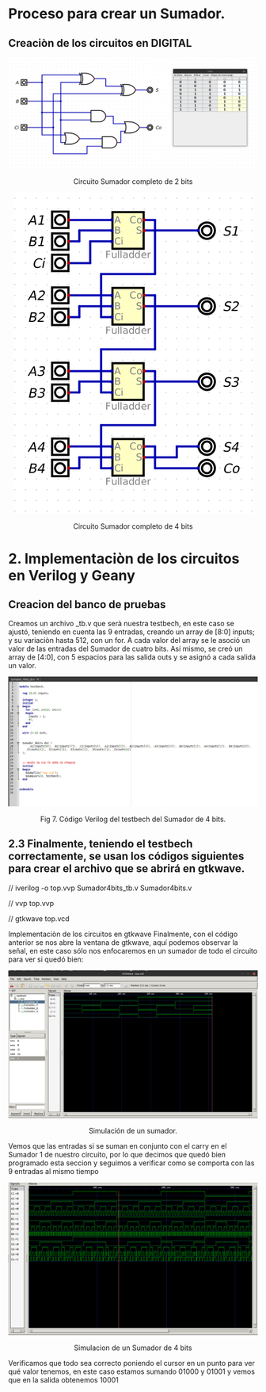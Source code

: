 # Proceso para crear un Sumador. 

## Creaciòn de los circuitos en DIGITAL

<p align="center">
 <img src="/Lab_2/Sumador/src/2.PNG">    
</p>  
<p align="center">
 Circuito Sumador completo de 2 bits   
</p> 


<p align="center">
 <img src="/Lab_2/Sumador/src/3.PNG">    
</p>  
<p align="center">
 Circuito Sumador completo de 4 bits   
</p> 

# 2. Implementaciòn de los circuitos en Verilog y Geany

## Creacion del banco de pruebas

Creamos un archivo _tb.v que serà nuestra testbech, en este caso se ajustó, teniendo en cuenta las 9 entradas, creando un array de [8:0] inputs;  y su variaciòn hasta 512, con un for.  A cada valor del array se le asoció un valor de las entradas del Sumador de cuatro bits. Así mismo, se creó un array de [4:0], con 5 espacios para las salida outs y se asignó a cada salida un valor.


<p align="center">
 <img src="/Lab_2/Sumador/src/10.PNG">    
</p>  
<p align="center">
 Fig 7. Código Verilog del testbech del Sumador de 4 bits.
</p> 


## 2.3 Finalmente, teniendo el testbech correctamente, se usan los códigos siguientes para crear el archivo que se abrirá en gtkwave.

// iverilog -o top.vvp Sumador4bits_tb.v Sumador4bits.v

// vvp top.vvp

// gtkwave top.vcd

Implementaciòn de los circuitos en gtkwave
Finalmente, con el código anterior se nos abre la ventana de gtkwave, aquí podemos observar la señal, en este caso sólo nos enfocaremos en un sumador de todo el circuito para ver si quedó bien:

<p align="center">
 <img src="/Lab_2/Sumador/src/11.PNG">    
</p>  
<p align="center">
 Simulación de un sumador. 
</p> 

Vemos que las entradas si se suman en conjunto con el carry en el Sumador 1 de nuestro circuito, por lo que decimos que quedó bien programado esta seccion y seguimos a verificar como se comporta con las 9 entradas al mismo tiempo

<p align="center">
 <img src="/Lab_2/Sumador/src/12.PNG">    
</p>  
<p align="center">
 Simulacion de un Sumador de 4 bits 
</p> 

Verificamos que todo sea correcto poniendo el cursor en un punto para ver qué valor tenemos, en este caso estamos sumando 01000 y 01001 y vemos que en la salida obtenemos 10001
